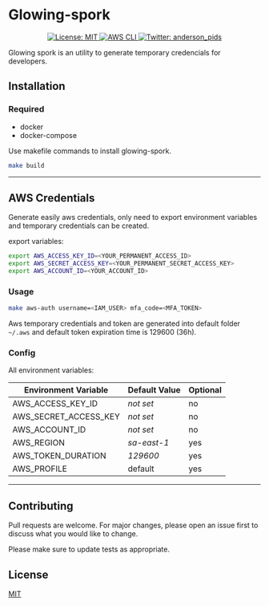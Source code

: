 # Glowing-spork

<p align="center">
    <a href="https://github.com/anderson-pids/glowing-spork/blob/main/LICENSE">
        <img alt="License: MIT" src="https://img.shields.io/badge/license-MIT-yellow.svg" target="_blank" />
  </a>
  <a href="https://aws.amazon.com/cli/">
        <img alt="AWS CLI" src="https://img.shields.io/badge/AWS-CLI-red.svg" target="_blank" />
  </a>
  <a href="https://twitter.com/anderson_pids">
    <img alt="Twitter: anderson_pids" src="https://img.shields.io/twitter/follow/anderson_pids?style=social" target="_blank" />
  </a>
</p>

Glowing spork is an utility to generate temporary credencials for developers.

## Installation

### Required
- docker
- docker-compose

Use makefile commands to install glowing-spork.

```bash
make build
```
---

## AWS Credentials

Generate easily aws credentials, only need to export environment variables and temporary credentials can be created.

export variables:

```bash
export AWS_ACCESS_KEY_ID=<YOUR_PERMANENT_ACCESS_ID>
export AWS_SECRET_ACCESS_KEY=<YOUR_PERMANENT_SECRET_ACCESS_KEY>
export AWS_ACCOUNT_ID=<YOUR_ACCOUNT_ID>
```

### Usage

```bash
make aws-auth username=<IAM_USER> mfa_code=<MFA_TOKEN>
```

Aws temporary credentials and token are generated into default folder `~/.aws` and default token expiration time is 129600 (36h).

### Config

All environment variables:

| Environment Variable  | Default Value | Optional |
| ------------- | ------------- | ------------- |
| AWS_ACCESS_KEY_ID | _not set_ | no |
| AWS_SECRET_ACCESS_KEY | _not set_ | no |
| AWS_ACCOUNT_ID | _not set_ | no |
| AWS_REGION | _sa-east-1_ | yes |
| AWS_TOKEN_DURATION | _129600_ | yes |
| AWS_PROFILE | default | yes |

---

## Contributing
Pull requests are welcome. For major changes, please open an issue first to discuss what you would like to change.

Please make sure to update tests as appropriate.

## License
[MIT](https://choosealicense.com/licenses/mit/)
